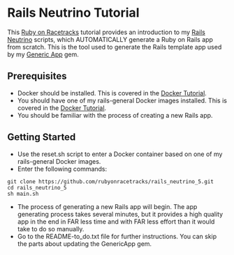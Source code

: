 # Rails Neutrino Tutorial

This [Ruby on Racetracks](http://www.rubyonracetracks.com/) tutorial provides an introduction to my [Rails Neutrino](https://github.com/rubyonracetracks/rails_neutrino_5) scripts, which AUTOMATICALLY generate a Ruby on Rails app from scratch.  This is the tool used to generate the Rails template app used by my [Generic App](https://github.com/rubyonracetracks/generic_app) gem.

## Prerequisites
* Docker should be installed.  This is covered in the [Docker Tutorial](https://github.com/rubyonracetracks/tutorial-docker-stretch).
* You should have one of my rails-general Docker images installed.  This is covered in the [Docker Tutorial](https://github.com/rubyonracetracks/tutorial-docker-stretch).
* You should be familiar with the process of creating a new Rails app.

## Getting Started
* Use the reset.sh script to enter a Docker container based on one of my rails-general Docker images.
* Enter the following commands:
```
git clone https://github.com/rubyonracetracks/rails_neutrino_5.git
cd rails_neutrino_5
sh main.sh
```
* The process of generating a new Rails app will begin.  The app generating process takes several minutes, but it provides a high quality app in the end in FAR less time and with FAR less effort than it would take to do so manually.
* Go to the README-to_do.txt file for further instructions.  You can skip the parts about updating the GenericApp gem.
